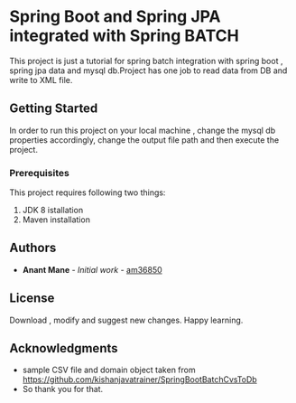 # Spring Boot and Spring JPA integrated with Spring BATCH

This project is just a tutorial for spring batch integration with spring boot , spring jpa data and mysql db.Project has one job to read data from DB and write to XML file.

## Getting Started

In order to run this project on your local machine , change the mysql db properties accordingly, change the output file path and then execute the project.

### Prerequisites

This project requires following two things:
1) JDK 8 istallation
2) Maven installation

## Authors

* **Anant Mane** - *Initial work* - [am36850](https://github.com/am36850)

## License

Download , modify and suggest new changes. Happy learning.

## Acknowledgments

* sample CSV file and domain object taken from https://github.com/kishanjavatrainer/SpringBootBatchCvsToDb 
* So thank you for that.